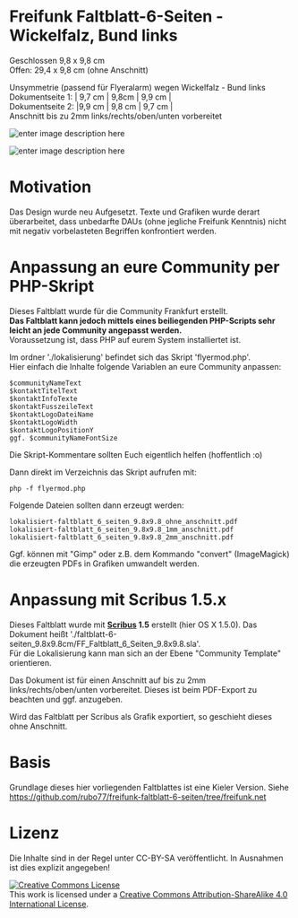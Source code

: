 # Freifunk Faltblatt-6-Seiten - Wickelfalz, Bund links

Geschlossen 9,8 x 9,8 cm  
Offen: 29,4 x 9,8 cm (ohne Anschnitt)  

Unsymmetrie (passend für Flyeralarm) wegen Wickelfalz - Bund links   
Dokumentseite 1: | 9,7 cm | 9,8cm | 9,9 cm |  
Dokumentseite 2: |9,9 cm | 9,8 cm | 9,7 cm |  
Anschnitt bis zu 2mm links/rechts/oben/unten vorbereitet


![enter image description here](https://cloud.githubusercontent.com/assets/1434390/10319322/fc054e4e-6c6d-11e5-9439-492a63543a06.png)

![enter image description here](https://cloud.githubusercontent.com/assets/1434390/10321642/1c286394-6c7a-11e5-91e5-1a253ab4c076.png)

# Motivation
Das Design wurde neu Aufgesetzt.
Texte und Grafiken wurde derart überarbeitet, dass unbedarfte DAUs (ohne jegliche Freifunk Kenntnis) nicht mit negativ vorbelasteten Begriffen konfrontiert werden.  
# Anpassung an eure Community per PHP-Skript
Dieses Faltblatt wurde für die Community Frankfurt erstellt.  
**Das Faltblatt kann jedoch mittels eines beiliegenden PHP-Scripts sehr leicht an jede Community angepasst werden.**  
Voraussetzung ist, dass PHP auf eurem System installiertet ist.

Im ordner './lokalisierung' befindet sich das Skript 'flyermod.php'.  
Hier einfach die Inhalte folgende Variablen an eure Community anpassen:

    $communityNameText  
    $kontaktTitelText  
    $kontaktInfoTexte  
    $kontaktFusszeileText  
    $kontaktLogoDateiName  
    $kontaktLogoWidth  
    $kontaktLogoPositionY  
    ggf. $communityNameFontSize  
Die Skript-Kommentare sollten Euch eigentlich helfen (hoffentlich :o)

Dann direkt im Verzeichnis das Skript aufrufen mit:

    php -f flyermod.php

Folgende Dateien sollten dann erzeugt werden:

    lokalisiert-faltblatt_6_seiten_9.8x9.8_ohne_anschnitt.pdf
    lokalisiert-faltblatt_6_seiten_9.8x9.8_1mm_anschnitt.pdf
    lokalisiert-faltblatt_6_seiten_9.8x9.8_2mm_anschnitt.pdf 

Ggf. können mit "Gimp" oder z.B. dem Kommando "convert" (ImageMagick) die erzeugten PDFs in Grafiken umwandelt werden.

# Anpassung mit Scribus 1.5.x  
Dieses Faltblatt wurde mit **[Scribus](http://www.scribus.net/) 1.5** erstellt (hier OS X 1.5.0).
Das Dokument heißt './faltblatt-6-seiten_9.8x9.8cm/FF_Faltblatt_6_Seiten_9.8x9.8.sla'.   
Für die Lokalisierung kann man sich an der Ebene "Community Template" orientieren.  

Das Dokument ist für einen Anschnitt auf bis zu 2mm links/rechts/oben/unten vorbereitet. Dieses ist beim PDF-Export zu beachten und ggf. anzugeben.

Wird das Faltblatt per Scribus als Grafik exportiert, so geschieht dieses ohne Anschnitt.  

# Basis
Grundlage dieses hier vorliegenden Faltblattes ist eine Kieler Version.
Siehe https://github.com/rubo77/freifunk-faltblatt-6-seiten/tree/freifunk.net

# Lizenz
Die Inhalte sind in der Regel unter CC-BY-SA veröffentlicht. In Ausnahmen ist dies explizit angegeben!

<a rel="license" href="http://creativecommons.org/licenses/by-sa/4.0/"><img alt="Creative Commons License" style="border-width:0" src="https://i.creativecommons.org/l/by-sa/4.0/88x31.png" /></a><br />This work is licensed under a <a rel="license" href="http://creativecommons.org/licenses/by-sa/4.0/">Creative Commons Attribution-ShareAlike 4.0 International License</a>.